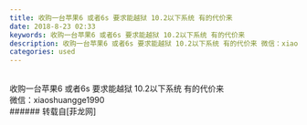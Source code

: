 ```yaml
---
title: 收购一台苹果6 或者6s 要求能越狱 10.2以下系统 有的代价来
date: 2018-8-23 02:33
keywords: 收购一台苹果6 或者6s 要求能越狱 10.2以下系统 有的代价来
description: 收购一台苹果6 或者6s 要求能越狱 10.2以下系统 有的代价来 微信：xiaoshuangge1990 
categories: used
---
```

<td class="t_f" id="postmessage_1677499">

<br/>
收购一台苹果6 或者6s 要求能越狱 10.2以下系统 有的代价来 <br/>
微信：xiaoshuangge1990 <br/>
</td>
###### 转载自[菲龙网]